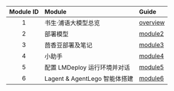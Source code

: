 | Module ID | Module                   | Guide                           |
|:---------:|:-------------------------|:--------------------------------|
|     1     | 书生·浦语大模型总览               | [overview](module1/overview.md) |
|     2     | 部署模型                     | [module2](module2/homework.md)  |
|     3     | 茴香豆部署及笔记                 | [module3](module3/note.md)      |
|     4     | 小助手                      | [module4](module4/homework.md)  |
|     5     | 配置 LMDeploy 运行环境并对话      | [module5](module5/homework.md)  |
|     6     | Lagent & AgentLego 智能体搭建 | [module6](module6/homework.md)  |
